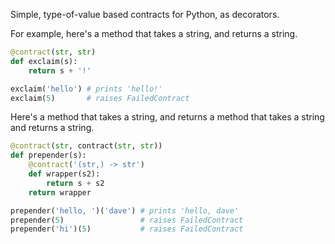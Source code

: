 Simple, type-of-value based contracts for Python, as decorators.

For example, here's a method that takes a string, and returns a
string.

```python
@contract(str, str)
def exclaim(s):
    return s + '!'

exclaim('hello') # prints 'hello!'
exclaim(5)       # raises FailedContract
```

Here's a method that takes a string, and returns a method that takes a
string and returns a string.

```python
@contract(str, contract(str, str))
def prepender(s):
    @contract('(str,) -> str')
    def wrapper(s2):
        return s + s2
    return wrapper

prepender('hello, ')('dave') # prints 'hello, dave'
prepender(5)                 # raises FailedContract
prepender('hi')(5)           # raises FailedContract
```
